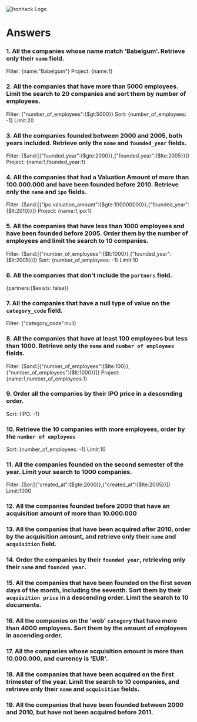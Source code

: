 ![Ironhack Logo](https://i.imgur.com/1QgrNNw.png)

# Answers

### 1. All the companies whose name match 'Babelgum'. Retrieve only their `name` field.

Filter: {name:"Babelgum"}
Project: {name:1}

### 2. All the companies that have more than 5000 employees. Limit the search to 20 companies and sort them by **number of employees**.

Filter: {"number_of_employees":{$gt:5000}}
Sort: {number_of_employees: -1}
Limit:20

### 3. All the companies founded between 2000 and 2005, both years included. Retrieve only the `name` and `founded_year` fields.

Filter: {$and:[{"founded_year":{$gte:2000}},{"founded_year":{$lte:2005}}]}
Project: {name:1,founded_year:1}

### 4. All the companies that had a Valuation Amount of more than 100.000.000 and have been founded before 2010. Retrieve only the `name` and `ipo` fields.

Filter: {$and:[{"ipo.valuation_amount":{$gte:100000000}},{"founded_year":{$lt:2010}}]}
Project: {name:1,ipo:1}

### 5. All the companies that have less than 1000 employees and have been founded before 2005. Order them by the number of employees and limit the search to 10 companies.

Filter: {$and:[{"number_of_employees":{$lt:1000}},{"founded_year":{$lt:2005}}]}
Sort: {number_of_employees: -1}
Limit:10

### 6. All the companies that don't include the `partners` field.

{partners:{$exists: false}}

### 7. All the companies that have a null type of value on the `category_code` field.

Filter: {"category_code":null}

### 8. All the companies that have at least 100 employees but less than 1000. Retrieve only the `name` and `number of employees` fields.

Filter: {$and:[{"number_of_employees":{$lte:100}},{"number_of_employees":{$lt:1000}}]}
Project: {name:1,number_of_employees:1}

### 9. Order all the companies by their IPO price in a descending order.

Sort: {IPO: -1}

### 10. Retrieve the 10 companies with more employees, order by the `number of employees`

Sort: {number_of_employees: -1}
Limit:10

### 11. All the companies founded on the second semester of the year. Limit your search to 1000 companies.

Filter: {$or:[{"created_at":{$gte:2000}},{"created_at":{$lte:2005}}]}
Limit:1000

<!-- ### 12. All the companies that have been 'deadpooled' after the third year. -->

<!-- Your Code Goes Here -->

### 12. All the companies founded before 2000 that have an acquisition amount of more than 10.000.000

<!-- Your Code Goes Here -->

### 13. All the companies that have been acquired after 2010, order by the acquisition amount, and retrieve only their `name` and `acquisition` field.

<!-- Your Code Goes Here -->

### 14. Order the companies by their `founded year`, retrieving only their `name` and `founded year`.

<!-- Your Code Goes Here -->

### 15. All the companies that have been founded on the first seven days of the month, including the seventh. Sort them by their `acquisition price` in a descending order. Limit the search to 10 documents.

<!-- Your Code Goes Here -->

### 16. All the companies on the 'web' `category` that have more than 4000 employees. Sort them by the amount of employees in ascending order.

<!-- Your Code Goes Here -->

### 17. All the companies whose acquisition amount is more than 10.000.000, and currency is 'EUR'.

<!-- Your Code Goes Here -->

### 18. All the companies that have been acquired on the first trimester of the year. Limit the search to 10 companies, and retrieve only their `name` and `acquisition` fields.

<!-- Your Code Goes Here -->

### 19. All the companies that have been founded between 2000 and 2010, but have not been acquired before 2011.

<!-- Your Code Goes Here -->
